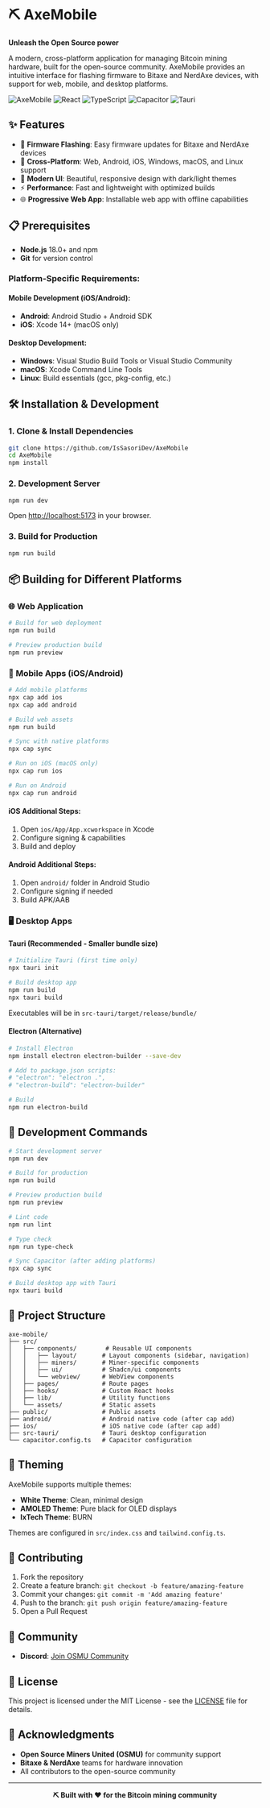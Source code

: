 # ⛏️ AxeMobile

**Unleash the Open Source power**

A modern, cross-platform application for managing Bitcoin mining hardware, built for the open-source community. AxeMobile provides an intuitive interface for flashing firmware to Bitaxe and NerdAxe devices, with support for web, mobile, and desktop platforms.

![AxeMobile](https://img.shields.io/badge/Platform-Web%20%7C%20Android%20%7C%20iOS%20%7C%20Windows%20%7C%20macOS%20%7C%20Linux-blue)
![React](https://img.shields.io/badge/React-18.3.1-61DAFB?logo=react)
![TypeScript](https://img.shields.io/badge/TypeScript-5.0+-3178C6?logo=typescript)
![Capacitor](https://img.shields.io/badge/Capacitor-6.0+-119EFF?logo=capacitor)
![Tauri](https://img.shields.io/badge/Tauri-2.0+-FFC131?logo=tauri)

## ✨ Features

- 🔧 **Firmware Flashing**: Easy firmware updates for Bitaxe and NerdAxe devices
- 📱 **Cross-Platform**: Web, Android, iOS, Windows, macOS, and Linux support
- 🎨 **Modern UI**: Beautiful, responsive design with dark/light themes
- ⚡ **Performance**: Fast and lightweight with optimized builds
- 🌐 **Progressive Web App**: Installable web app with offline capabilities

## 📋 Prerequisites

- **Node.js** 18.0+ and npm
- **Git** for version control

### Platform-Specific Requirements:

#### Mobile Development (iOS/Android):
- **Android**: Android Studio + Android SDK
- **iOS**: Xcode 14+ (macOS only)

#### Desktop Development:
- **Windows**: Visual Studio Build Tools or Visual Studio Community
- **macOS**: Xcode Command Line Tools
- **Linux**: Build essentials (gcc, pkg-config, etc.)

## 🛠️ Installation & Development

### 1. Clone & Install Dependencies

```bash
git clone https://github.com/IsSasoriDev/AxeMobile
cd AxeMobile
npm install
```

### 2. Development Server

```bash
npm run dev
```

Open [http://localhost:5173](http://localhost:5173) in your browser.

### 3. Build for Production

```bash
npm run build
```

## 📦 Building for Different Platforms

### 🌐 Web Application

```bash
# Build for web deployment
npm run build

# Preview production build
npm run preview
```

### 📱 Mobile Apps (iOS/Android)

```bash
# Add mobile platforms
npx cap add ios
npx cap add android

# Build web assets
npm run build

# Sync with native platforms
npx cap sync

# Run on iOS (macOS only)
npx cap run ios

# Run on Android
npx cap run android
```

#### iOS Additional Steps:
1. Open `ios/App/App.xcworkspace` in Xcode
2. Configure signing & capabilities
3. Build and deploy

#### Android Additional Steps:
1. Open `android/` folder in Android Studio
2. Configure signing if needed
3. Build APK/AAB

### 🖥️ Desktop Apps

#### Tauri (Recommended - Smaller bundle size)

```bash
# Initialize Tauri (first time only)
npx tauri init

# Build desktop app
npm run build
npx tauri build
```

Executables will be in `src-tauri/target/release/bundle/`

#### Electron (Alternative)

```bash
# Install Electron
npm install electron electron-builder --save-dev

# Add to package.json scripts:
# "electron": "electron .",
# "electron-build": "electron-builder"

# Build
npm run electron-build
```

## 🧪 Development Commands

```bash
# Start development server
npm run dev

# Build for production
npm run build

# Preview production build
npm run preview

# Lint code
npm run lint

# Type check
npm run type-check

# Sync Capacitor (after adding platforms)
npx cap sync

# Build desktop app with Tauri
npx tauri build
```

## 📁 Project Structure

```
axe-mobile/
├── src/
│   ├── components/        # Reusable UI components
│   │   ├── layout/       # Layout components (sidebar, navigation)
│   │   ├── miners/       # Miner-specific components
│   │   ├── ui/           # Shadcn/ui components
│   │   └── webview/      # WebView components
│   ├── pages/            # Route pages
│   ├── hooks/            # Custom React hooks
│   ├── lib/              # Utility functions
│   └── assets/           # Static assets
├── public/               # Public assets
├── android/              # Android native code (after cap add)
├── ios/                  # iOS native code (after cap add)
├── src-tauri/            # Tauri desktop configuration
└── capacitor.config.ts   # Capacitor configuration
```

## 🎨 Theming

AxeMobile supports multiple themes:
- **White Theme**: Clean, minimal design
- **AMOLED Theme**: Pure black for OLED displays
- **IxTech Theme**: BURN

Themes are configured in `src/index.css` and `tailwind.config.ts`.

## 🤝 Contributing

1. Fork the repository
2. Create a feature branch: `git checkout -b feature/amazing-feature`
3. Commit your changes: `git commit -m 'Add amazing feature'`
4. Push to the branch: `git push origin feature/amazing-feature`
5. Open a Pull Request

## 🔗 Community

- **Discord**: [Join OSMU Community](https://discord.com/invite/osmu)

## 📄 License

This project is licensed under the MIT License - see the [LICENSE](LICENSE) file for details.

## 🙏 Acknowledgments

- **Open Source Miners United (OSMU)** for community support
- **Bitaxe & NerdAxe** teams for hardware innovation
- All contributors to the open-source community

---

<div align="center">
  <strong>⛏️ Built with ❤️ for the Bitcoin mining community</strong>
</div>
